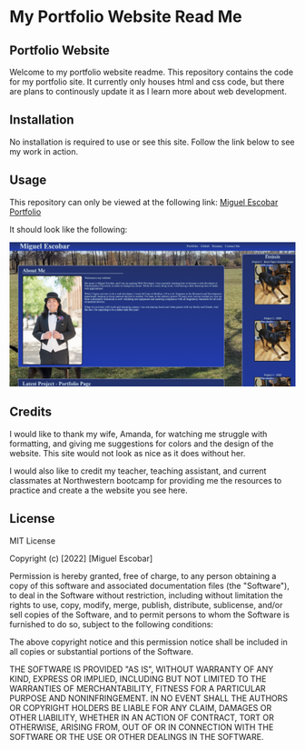 # My Portfolio Website Read Me
## Portfolio Website

Welcome to my portfolio website readme. This repository contains the code for my portfolio site. It currently only houses html and css code, but there are plans to continously update it as I learn more about web development.

## Installation

No installation is required to use or see this site. Follow the link below to see my work in action.

## Usage
This repository can only be viewed at the following link: [Miguel Escobar Portfolio](https://mae2136.github.io/Miguel-Escobar/)

It should look like the following:

![Portfolio Screenshot](/Assets/screenshot.PNG)

## Credits

I would like to thank my wife, Amanda, for watching me struggle with formatting, and giving me suggestions for colors and the design of the website. This site would not look as nice as it does without her.

I would also like to credit my teacher, teaching assistant, and current classmates at Northwestern bootcamp for providing me the resources to practice and create a the website you see here.

## License

MIT License

Copyright (c) [2022] [Miguel Escobar]

Permission is hereby granted, free of charge, to any person obtaining a copy of this software and associated documentation files (the "Software"), to deal in the Software without restriction, including without limitation the rights to use, copy, modify, merge, publish, distribute, sublicense, and/or sell copies of the Software, and to permit persons to whom the Software is furnished to do so, subject to the following conditions:

The above copyright notice and this permission notice shall be included in all copies or substantial portions of the Software.

THE SOFTWARE IS PROVIDED "AS IS", WITHOUT WARRANTY OF ANY KIND, EXPRESS OR IMPLIED, INCLUDING BUT NOT LIMITED TO THE WARRANTIES OF MERCHANTABILITY, FITNESS FOR A PARTICULAR PURPOSE AND NONINFRINGEMENT. IN NO EVENT SHALL THE AUTHORS OR COPYRIGHT HOLDERS BE LIABLE FOR ANY CLAIM, DAMAGES OR OTHER LIABILITY, WHETHER IN AN ACTION OF CONTRACT, TORT OR OTHERWISE, ARISING FROM, OUT OF OR IN CONNECTION WITH THE SOFTWARE OR THE USE OR OTHER DEALINGS IN THE SOFTWARE.
